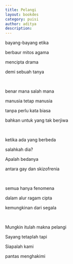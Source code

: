 ```yaml
---
title: Pelangi
layout: bookdes
category: puisi
author: aditya
description: 
---
```


bayang-bayang etika

berbaur mitos agama

mencipta drama

demi sebuah tanya

<br>

benar mana salah mana

manusia tetap manusia

tanpa perlu kata biasa

bahkan untuk yang tak berjiwa

<br>

ketika ada yang berbeda

salahkah dia?

Apalah bedanya

antara gay dan skizofrenia

<br>

semua hanya fenomena

dalam alur ragam cipta

kemungkinan dari segala

<br>

Mungkin itulah makna pelangi

Sayang tetaplah tapi

Siapalah kami

pantas menghakimi